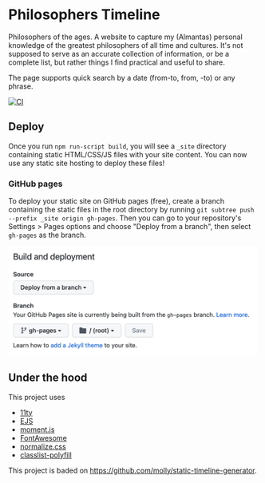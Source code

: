 # Philosophers Timeline

Philosophers of the ages. A website to capture my (Almantas) personal knowledge of the greatest philosophers of all time and cultures. It's not supposed to serve as an accurate collection of information, or be a complete list, but rather things I find practical and useful to share.

The page supports quick search by a date (from-to, from, -to) or any phrase.

[![CI](https://github.com/Almantask/philosophers-timeline/actions/workflows/ci.yml/badge.svg?branch=main)](https://github.com/Almantask/philosophers-timeline/actions/workflows/ci.yml)

## Deploy

Once you run `npm run-script build`, you will see a `_site` directory containing static HTML/CSS/JS files with your site content. You can now use any static site hosting to deploy these files!

### GitHub pages

To deploy your static site on GitHub pages (free), create a branch containing the static files in the root directory by running `git subtree push --prefix _site origin gh-pages`. Then you can go to your repository's Settings > Pages options and choose "Deploy from a branch", then select `gh-pages` as the branch.

<img src="docs/gh-pages-config.png" alt="Github Pages config settings. Under 'Build and deployment', Source is set to 'Deploy from a branch', branch is set to 'gh-pages', and the folder is set to '/ (root)'." width="500"/>

## Under the hood

This project uses

- [11ty](https://www.11ty.dev)
- [EJS](https://ejs.co/)
- [moment.js](https://momentjs.com/)
- [FontAwesome](https://fontawesome.com/)
- [normalize.css](https://github.com/necolas/normalize.css)
- [classlist-polyfill](https://github.com/eligrey/classList.js)

This project is baded on https://github.com/molly/static-timeline-generator.